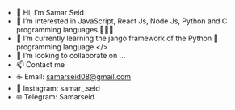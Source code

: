 - 👋 Hi, I’m Samar Seid
- 👀 I’m interested in JavaScript, React Js, Node Js, Python and C programming languages 👨🏻‍💻
- 🌱 I’m currently learning the jango framework of the Python 🐍 programming language </> 
- 💞️ I’m looking to collaborate on ...
- 📫 Contact me
- ☕ Email: samarseid08@gmail.com 
- 📨 Instagram: samar_.seid 
- 🌐 Telegram: Samarseid 
  

<!---
samarseid/samarseid is a ✨ special ✨ repository because its `README.md` (this file) appears on your GitHub profile.
You can click the Preview link to take a look at your changes.
--->
